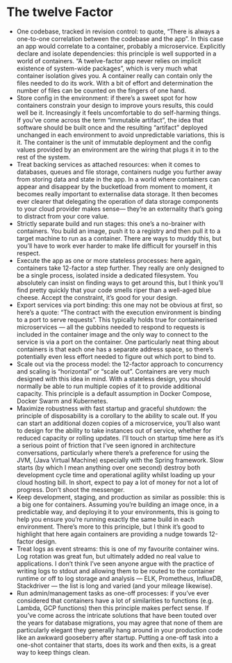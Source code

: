 # The twelve Factor

- One codebase, tracked in revision control: to quote, “There is always a one-to-one correlation between the codebase and the app”. In this case an app would correlate to a container, probably a microservice.
  Explicitly declare and isolate dependencies: this principle is well supported in a world of containers. “A twelve-factor app never relies on implicit existence of system-wide packages”, which is very much what container isolation gives you. A container really can contain only the files needed to do its work. With a bit of effort and determination the number of files can be counted on the fingers of one hand.
- Store config in the environment: if there’s a sweet spot for how containers constrain your design to improve yours results, this could well be it. Increasingly it feels uncomfortable to do self-harming things. If you’ve come across the term “immutable artifact”, the idea that software should be built once and the resulting “artifact” deployed unchanged in each environment to avoid unpredictable variations, this is it. The container is the unit of immutable deployment and the config values provided by an environment are the wiring that plugs it in to the rest of the system.
- Treat backing services as attached resources: when it comes to databases, queues and file storage, containers nudge you further away from storing data and state in the app. In a world where containers can appear and disappear by the bucketload from moment to moment, it becomes really important to externalise data storage. It then becomes ever clearer that delegating the operation of data storage components to your cloud provider makes sense— they’re an externality that’s going to distract from your core value.
- Strictly separate build and run stages: this one’s a no-brainer with containers. You build an image, push it to a registry and then pull it to a target machine to run as a container. There are ways to muddy this, but you’ll have to work ever harder to make life difficult for yourself in this respect.
- Execute the app as one or more stateless processes: here again, containers take 12-factor a step further. They really are only designed to be a single process, isolated inside a dedicated filesystem. You absolutely can insist on finding ways to get around this, but I think you’ll find pretty quickly that your code smells riper than a well-aged blue cheese. Accept the constraint, it’s good for your design.
- Export services via port binding: this one may not be obvious at first, so here’s a quote: “The contract with the execution environment is binding to a port to serve requests”. This typically holds true for containerised microservices — all the gubbins needed to respond to requests is included in the container image and the only way to connect to the service is via a port on the container. One particularly neat thing about containers is that each one has a separate address space, so there’s potentially even less effort needed to figure out which port to bind to.
- Scale out via the process model: the 12-factor approach to concurrency and scaling is “horizontal” or “scale out”. Containers are very much designed with this idea in mind. With a stateless design, you should normally be able to run multiple copies of it to provide additional capacity. This principle is a default assumption in Docker Compose, Docker Swarm and Kubernetes.
- Maximize robustness with fast startup and graceful shutdown: the principle of disposability is a corollary to the ability to scale out. If you can start an additional dozen copies of a microservice, you’ll also want to design for the ability to take instances out of service, whether for reduced capacity or rolling updates. I’ll touch on startup time here as it’s a serious point of friction that I’ve seen ignored in architecture conversations, particularly where there’s a preference for using the JVM, (Java Virtual Machine) especially with the Spring framework. Slow starts (by which I mean anything over one second) destroy both development cycle time and operational agility whilst loading up your cloud hosting bill. In short, expect to pay a lot of money for not a lot of progress. Don’t shoot the messenger.
- Keep development, staging, and production as similar as possible: this is a big one for containers. Assuming you’re building an image once, in a predictable way, and deploying it to your environments, this is going to help you ensure you’re running exactly the same build in each environment. There’s more to this principle, but I think it’s good to highlight that here again containers are providing a nudge towards 12-factor design.
- Treat logs as event streams: this is one of my favourite container wins. Log rotation was great fun, but ultimately added no real value to applications. I don’t think I’ve seen anyone argue with the practice of writing logs to stdout and allowing them to be routed to the container runtime or off to log storage and analysis — ELK, Prometheus, InfluxDB, Stackdriver — the list is long and varied (and your mileage likewise).
- Run admin/management tasks as one-off processes: if you’ve ever considered that containers have a lot of similarities to functions (e.g. Lambda, GCP functions) then this principle makes perfect sense. If you’ve come across the intricate solutions that have been touted over the years for database migrations, you may agree that none of them are particularly elegant they generally hang around in your production code like an awkward gooseberry after startup. Putting a one-off task into a one-shot container that starts, does its work and then exits, is a great way to keep things clean.
